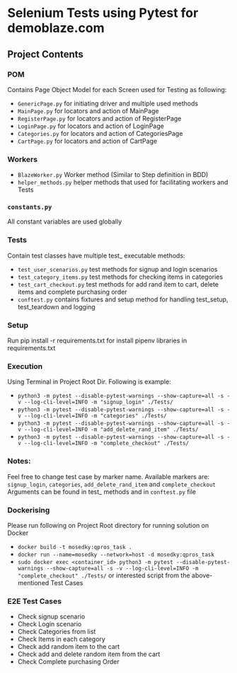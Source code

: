 # Selenium Tests using Pytest for demoblaze.com

## Project Contents

### POM

Contains Page Object Model for each Screen used for Testing as following:
 - `GenericPage.py` for initiating driver and multiple used methods  
 - `MainPage.py` for locators and action of MainPage
 - `RegisterPage.py` for locators and action of RegisterPage
 - `LoginPage.py` for locators and action of LoginPage
 - `Categories.py` for locators and action of CategoriesPage
 - `CartPage.py` for locators and action of CartPage

### Workers

- `BlazeWorker.py` Worker method (Similar to Step definition in BDD)
- `helper_methods.py` helper methods that used for facilitating workers and Tests

### `constants.py`
All constant variables are used globally


### Tests

Contain test classes have multiple test_ executable methods:
- `test_user_scenarios.py` test methods for signup and login scenarios
- `test_category_items.py` test methods for checking items in categories
- `test_cart_checkout.py` test methods for add rand item to cart, delete items and complete purchasing order
- `conftest.py` contains fixtures and setup method for handling test_setup, test_teardown and logging

### Setup

Run pip install -r requirements.txt for install pipenv libraries in requirements.txt


### Execution

Using Terminal in Project Root Dir. Following is example:

- `python3 -m pytest --disable-pytest-warnings --show-capture=all -s -v --log-cli-level=INFO -m "signup_login" ./Tests/`
- `python3 -m pytest --disable-pytest-warnings --show-capture=all -s -v --log-cli-level=INFO -m "categories" ./Tests/`
- `python3 -m pytest --disable-pytest-warnings --show-capture=all -s -v --log-cli-level=INFO -m "add_delete_rand_item" ./Tests/`
- `python3 -m pytest --disable-pytest-warnings --show-capture=all -s -v --log-cli-level=INFO -m "complete_checkout" ./Tests/`

### Notes:

Feel free to change test case by marker name. Available markers are: `signup_login`, `categories`, `add_delete_rand_item` and `complete_checkout`
Arguments can be found in test_ methods and in `conftest.py` file

### Dockerising

Please run following on Project Root directory for running solution on Docker

- `docker build -t mosedky:qpros_task .`
- `docker run --name=mosedky --network=host -d mosedky:qpros_task `
- `sudo docker exec <container_id> python3 -m pytest --disable-pytest-warnings --show-capture=all -s -v --log-cli-level=INFO -m "complete_checkout" ./Tests/` or interested script from the above-mentioned Test Cases

### E2E Test Cases

- Check signup scenario
- Check Login scenario
- Check Categories from list
- Check Items in each category
- Check add random item to the cart
- Check add and delete random item from the cart
- Check Complete purchasing Order